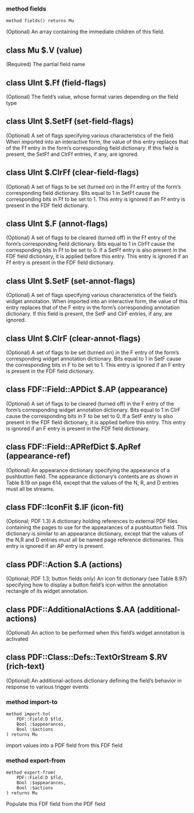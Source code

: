 ### method fields

```perl6
method fields() returns Mu
```

(Optional) An array containing the immediate children of this field.

class Mu $.V (value)
--------------------

(Required) The partial field name

class UInt $.Ff (field-flags)
-----------------------------

(Optional) The field’s value, whose format varies depending on the field type

class UInt $.SetFf (set-field-flags)
------------------------------------

(Optional) A set of flags specifying various characteristics of the field. When imported into an interactive form, the value of this entry replaces that of the Ff entry in the form’s corresponding field dictionary. If this field is present, the SetFf and ClrFf entries, if any, are ignored.

class UInt $.ClrFf (clear-field-flags)
--------------------------------------

(Optional) A set of flags to be set (turned on) in the Ff entry of the form’s corresponding field dictionary. Bits equal to 1 in SetFf cause the corresponding bits in Ff to be set to 1. This entry is ignored if an Ff entry is present in the FDF field dictionary.

class UInt $.F (annot-flags)
----------------------------

(Optional) A set of flags to be cleared (turned off) in the Ff entry of the form’s corresponding field dictionary. Bits equal to 1 in ClrFf cause the corresponding bits in Ff to be set to 0. If a SetFf entry is also present in the FDF field dictionary, it is applied before this entry. This entry is ignored if an Ff entry is present in the FDF field dictionary.

class UInt $.SetF (set-annot-flags)
-----------------------------------

(Optional) A set of flags specifying various characteristics of the field’s widget annotation. When imported into an interactive form, the value of this entry replaces that of the F entry in the form’s corresponding annotation dictionary. If this field is present, the SetF and ClrF entries, if any, are ignored.

class UInt $.ClrF (clear-annot-flags)
-------------------------------------

(Optional) A set of flags to be set (turned on) in the F entry of the form’s corresponding widget annotation dictionary. Bits equal to 1 in SetF cause the corresponding bits in F to be set to 1. This entry is ignored if an F entry is present in the FDF field dictionary.

class FDF::Field::APDict $.AP (appearance)
------------------------------------------

(Optional) A set of flags to be cleared (turned off) in the F entry of the form’s corresponding widget annotation dictionary. Bits equal to 1 in ClrF cause the corresponding bits in F to be set to 0. If a SetF entry is also present in the FDF field dictionary, it is applied before this entry. This entry is ignored if an F entry is present in the FDF field dictionary.

class FDF::Field::APRefDict $.ApRef (appearance-ref)
----------------------------------------------------

(Optional) An appearance dictionary specifying the appearance of a pushbutton field. The appearance dictionary’s contents are as shown in Table 8.19 on page 614, except that the values of the N, R, and D entries must all be streams.

class FDF::IconFit $.IF (icon-fit)
----------------------------------

(Optional; PDF 1.3) A dictionary holding references to external PDF files containing the pages to use for the appearances of a pushbutton field. This dictionary is similar to an appearance dictionary, except that the values of the N,R and D entries must all be named page reference dictionaries. This entry is ignored if an AP entry is present.

class PDF::Action $.A (actions)
-------------------------------

(Optional; PDF 1.3; button fields only) An icon fit dictionary (see Table 8.97) specifying how to display a button field’s icon within the annotation rectangle of its widget annotation.

class PDF::AdditionalActions $.AA (additional-actions)
------------------------------------------------------

(Optional) An action to be performed when this field’s widget annotation is activated

class PDF::Class::Defs::TextOrStream $.RV (rich-text)
-----------------------------------------------------

(Optional) An additional-actions dictionary defining the field’s behavior in response to various trigger events

### method import-to

```perl6
method import-to(
    PDF::Field:D $fld,
    Bool :$appearances,
    Bool :$actions
) returns Mu
```

import values into a PDF field from this FDF field

### method export-from

```perl6
method export-from(
    PDF::Field:D $fld,
    Bool :$appearances,
    Bool :$actions
) returns Mu
```

Populate this FDF field from the PDF field

